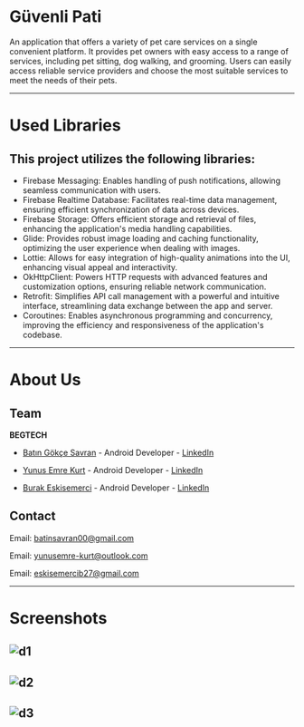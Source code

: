 # Güvenli Pati

An application that offers a variety of pet care services on a single convenient platform. 
It provides pet owners with easy access to a range of services, including pet sitting, dog walking, and grooming. 
Users can easily access reliable service providers and choose the most suitable services to meet the needs of their pets.

---

# Used Libraries

## This project utilizes the following libraries:

- Firebase Messaging: Enables handling of push notifications, allowing seamless communication with users.
- Firebase Realtime Database: Facilitates real-time data management, ensuring efficient synchronization of data across devices.
- Firebase Storage: Offers efficient storage and retrieval of files, enhancing the application's media handling capabilities.
- Glide: Provides robust image loading and caching functionality, optimizing the user experience when dealing with images.
- Lottie: Allows for easy integration of high-quality animations into the UI, enhancing visual appeal and interactivity.
- OkHttpClient: Powers HTTP requests with advanced features and customization options, ensuring reliable network communication.
- Retrofit: Simplifies API call management with a powerful and intuitive interface, streamlining data exchange between the app and server.
- Coroutines: Enables asynchronous programming and concurrency, improving the efficiency and responsiveness of the application's codebase.


---

# About Us

## Team

**BEGTECH**

- [Batın Gökçe Savran](https://github.com/batinsavran/) - Android Developer  - [LinkedIn](https://www.linkedin.com/in/bat%C4%B1n-g%C3%B6k%C3%A7e-savran-46152b25b/)
  
- [Yunus Emre Kurt](https://github.com/ynsemrkurt/) - Android Developer - [LinkedIn](https://www.linkedin.com/in/yunus-emre-kurt-5423a929b/)

- [Burak Eskisemerci](https://github.com/burake0) - Android Developer - [LinkedIn](https://www.linkedin.com/in/burak-eskisemerci-315b85295/)

## Contact

Email: batinsavran00@gmail.com


Email: yunusemre-kurt@outlook.com


Email: eskisemercib27@gmail.com

---

# Screenshots

![d1](https://github.com/ynsemrkurt/GuvenliPati/assets/159823972/97575ba2-e6fb-4a12-933c-446aae128806)
---
![d2](https://github.com/ynsemrkurt/GuvenliPati/assets/159823972/7f6f0664-8d20-4707-9f04-957881df9de2)
---
![d3](https://github.com/ynsemrkurt/GuvenliPati/assets/159823972/18ce303a-4a67-446a-a36d-8b5cbba9d045)
---

